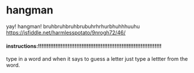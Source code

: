 # hangman
yay! hangman! bruhbruhbruhbrubuhrhrhurbhuhhhuuhu
https://jsfiddle.net/harmlesspotato/9nrogh72/46/

#### instructions:!!!!!!!!!!!!!!!!!!!!!!!!!!!!!!!!!!!!!!!!!!!!!!!!!!!!!!!!!!!!!!!!!!!!!!!

type in a word and when it says to guess a letter just type a lettter from the word.
